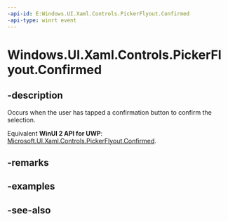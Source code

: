 ```yaml
---
-api-id: E:Windows.UI.Xaml.Controls.PickerFlyout.Confirmed
-api-type: winrt event
---
```


<!-- Event syntax
public event Windows.Foundation.TypedEventHandler Confirmed<Windows.UI.Xaml.Controls.PickerFlyout,  Windows.UI.Xaml.Controls.PickerConfirmedEventArgs>
-->

# Windows.UI.Xaml.Controls.PickerFlyout.Confirmed

## -description
Occurs when the user has tapped a confirmation button to confirm the selection.

Equivalent **WinUI 2 API for UWP**: [Microsoft.UI.Xaml.Controls.PickerFlyout.Confirmed](/windows/winui/api/microsoft.ui.xaml.controls.pickerflyout.confirmed).

## -remarks

## -examples

## -see-also

